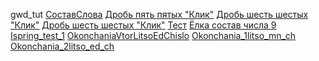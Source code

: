 gwd_tut
<a href="https://kurale.github.io/GWD_doc/Sostav_slova.html">СоставСлова</a>
<a href="https://kurale.github.io/GWD_doc/Drobi_svg_1/assets/Drob_piataia.svg">Дробь пять пятых "Клик"</a>
<a href="https://kurale.github.io/GWD_doc/Drobi_svg_1/assets/Shestoi_2.svg">Дробь шесть шестых "Клик"</a>
<a href="https://kurale.github.io/GWD_doc/Drobi_svg_1/assets/Treti_1.svg">Дробь шесть шестых "Клик"</a>
<a href="https://kurale.github.io/GWD_doc/Drobi_svg_1/Drobi_svg_1.html">Тест</a>
<a href="https://kurale.github.io/GWD_doc/Elka_2/index.html">Ёлка состав числа 9</a>
<a href="https://kurale.github.io/GWD_doc/Test_D&D_Ispr (Опубликован)/index.html">Ispring_test_1</a>
<a href="https://kurale.github.io/GWD_doc/Okonchania/index.html">OkonchaniaVtorLitsoEdChislo</a>
<a href="https://kurale.github.io/GWD_doc/Okonchania/index_1L_mn_ch.html">Okonchania_1litso_mn_ch</a>
<a href="https://kurale.github.io/GWD_doc/Okonchania/index_2L_1ch.html">Okonchania_2litso_ed_ch</a>
